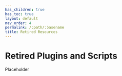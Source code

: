 ```yaml
---
has_children: true
has_toc: true
layout: default
nav_order: 4
permalink: /:path/:basename
title: Retired Resources
---
```


# Retired Plugins and Scripts


Placeholder
